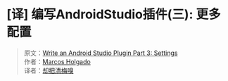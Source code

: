 # [译] 编写AndroidStudio插件(三): 更多配置

> 原文：[Write an Android Studio Plugin Part 3: Settings](https://proandroiddev.com/write-an-android-studio-plugin-part-3-settings-662a535c6962)   
作者：[Marcos Holgado](https://medium.com/@marcosholgado)   
译者：[却把清梅嗅](https://github.com/qingmei2)   
